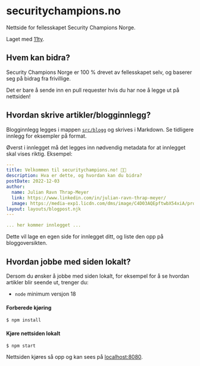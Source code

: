 # securitychampions.no

Nettside for fellesskapet Security Champions Norge.

Laget med [11ty](https://www.11ty.dev).

## Hvem kan bidra?

Security Champions Norge er 100 % drevet av fellesskapet selv, og baserer seg på bidrag fra frivillige.

Det er bare å sende inn en pull requester hvis du har noe å legge ut på nettsiden!

## Hvordan skrive artikler/blogginnlegg?

Blogginnlegg legges i mappen [`src/blogg`](https://github.com/Security-Champions-Norway/securitychampions.no/tree/main/src/blogg) og skrives i Markdown. Se tidligere innlegg for eksempler på format.

Øverst i innlegget må det legges inn nødvendig metadata for at innlegget skal vises riktig. Eksempel:

```yaml
---
title: Velkommen til securitychampions.no! 👋🏻
description: Hva er dette, og hvordan kan du bidra?
postDate: 2022-12-03
author:
  name: Julian Ravn Thrap-Meyer
  link: https://www.linkedin.com/in/julian-ravn-thrap-meyer/
  image: https://media-exp1.licdn.com/dms/image/C4D03AQEpftwbX54xiA/profile-displayphoto-shrink_100_100/0/1645188444451?e=1675296000&v=beta&t=CUyhf_Et2oBeEm9JIf4M0CUkiSuL7fotN_2WmZUlXhw
layout: layouts/blogpost.njk
---

... her kommer innlegget ...
```

Dette vil lage en egen side for innlegget ditt, og liste den opp på bloggoversikten.

## Hvordan jobbe med siden lokalt?

Dersom du ønsker å jobbe med siden lokalt, for eksempel for å se hvordan artikler blir seende ut, trenger du:

- `node` minimum versjon 18

#### Forberede kjøring

```shell
$ npm install
```

#### Kjøre nettsiden lokalt

```shell
$ npm start
```

Nettsiden kjøres så opp og kan sees på [localhost:8080](http://localhost:8080).
